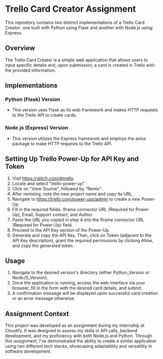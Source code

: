 # Trello Card Creator Assignment

This repository contains two distinct implementations of a Trello Card Creator: one built with Python using Flask and another with Node.js using Express.

## Overview

The Trello Card Creator is a simple web application that allows users to input specific details and, upon submission, a card is created in Trello with the provided information.

## Implementations

### Python (Flask) Version

 - This version uses Flask as its web framework and makes HTTP requests to the Trello API to create cards.

### Node.js (Express) Version

 - This version utilizes the Express framework and employs the axios package to make HTTP requests to the Trello API.

## Setting Up Trello Power-Up for API Key and Token

1. Visit https://glitch.com/@trello.
2. Locate and select "trello-power-up".
3. Click on "View Source", followed by "Remix".
4. After remixing, note the new project name and copy its URL.
5. Navigate to https://trello.com/power-ups/admin to create a new Power-Up.
6. Fill in the required fields: Iframe connector URL (Required for Power-Up), Email, Support contact, and Author.
7. Paste the URL you copied in step 4 into the Iframe connector URL (Required for Power-Up) field.
8. Proceed to the API Key section of the Power-Up.
9. Generate and copy the API Key. Then, click on Token (adjacent to the API Key description), grant the required permissions by clicking Allow, and copy the generated token.

## Usage

1. Navigate to the desired version's directory (either Python_Version or NodeJS_Version).
2. Once the application is running, access the web interface via your browser, fill in the form with the desired card details, and submit.
3. A confirmation message will be displayed upon successful card creation or an error message otherwise.

## Assignment Context

This project was developed as an assignment during my internship at Cloudify. It was designed to assess my skills in API calls, backend development, and my proficiency with both Node.js and Python. Through this assignment, I've demonstrated the ability to create a similar application using two different tech stacks, showcasing adaptability and versatility in software development.
